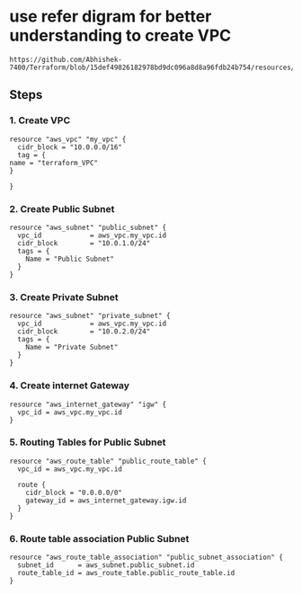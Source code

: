 # use refer digram for better understanding to create VPC 
```
https://github.com/Abhishek-7400/Terraform/blob/15def49826182978bd9dc096a8d8a96fdb24b754/resources/vpc_refer_image.PNG
```
## Steps
### 1. Create VPC
```
resource "aws_vpc" "my_vpc" {
  cidr_block = "10.0.0.0/16"
  tag = {
name = "terraform_VPC"
}

}
```
### 2. Create Public Subnet
```
resource "aws_subnet" "public_subnet" {
  vpc_id            = aws_vpc.my_vpc.id
  cidr_block        = "10.0.1.0/24"  
  tags = {
    Name = "Public Subnet"
  }
}
```
### 3. Create Private Subnet
```
resource "aws_subnet" "private_subnet" {
  vpc_id            = aws_vpc.my_vpc.id
  cidr_block        = "10.0.2.0/24"  
  tags = {
    Name = "Private Subnet"
  }
}
```

### 4. Create internet Gateway
```
resource "aws_internet_gateway" "igw" {
  vpc_id = aws_vpc.my_vpc.id
}
```
### 5. Routing Tables for Public Subnet
```
resource "aws_route_table" "public_route_table" {
  vpc_id = aws_vpc.my_vpc.id

  route {
    cidr_block = "0.0.0.0/0"
    gateway_id = aws_internet_gateway.igw.id
  }
}
```
### 6. Route table association Public Subnet
```
resource "aws_route_table_association" "public_subnet_association" {
  subnet_id      = aws_subnet.public_subnet.id
  route_table_id = aws_route_table.public_route_table.id
}
```

